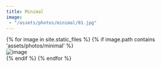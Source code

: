 ```yaml
---
title: Minimal
image:
 - "/assets/photos/minimal/01.jpg"
---
```


<div class="card-columns">
    {% for image in site.static_files %}
    {% if image.path contains 'assets/photos/minimal' %}
    <div class="card" data-toggle="modal" data-target="#exampleModal" data-img="{{ site.baseurl }}{{ image.path }}">
        <img class="card-img-top" src="{{ site.baseurl }}{{ image.path }}" alt="image" />
    </div>
    {% endif %}
    {% endfor %}
</div>

<div class="modal fade" id="exampleModal">
  <div class="modal-dialog modal-lg modal-dialog-centered">
    <div class="modal-content">
      <div class="modal-body">
        <img class="modal-img w-100" />
      </div>
    </div>
  </div>
</div>

<script type="text/javascript">
  $(document).ready(function() {
    $('#exampleModal').on('show.bs.modal', function (event) {
      var button = $(event.relatedTarget)
      var img = button.data('img')
      var modal = $(this)
      modal.find('.modal-img').attr('src', img)
    })
  })
</script>
